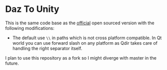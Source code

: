 # Daz To Unity

This is the same code base as the [official](https://github.com/daz3d/DazToRuntime/) open sourced version with the following modifications:

- The default use `\\` in paths which is not cross platform compatible. In Qt world you can use forward slash on any platform as Qdir takes care of handling the right separator itself.

I plan to use this repository as a fork so I might diverge with master in the future.